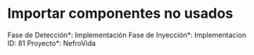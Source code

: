 # Importar componentes no usados

Fase de Detección*: Implementación
Fase de Inyección*: Implementacion
ID: 81
Proyecto*: NefroVida